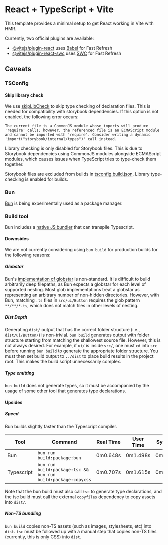 # React + TypeScript + Vite

This template provides a minimal setup to get React working in Vite with HMR.

Currently, two official plugins are available:

- [@vitejs/plugin-react](https://github.com/vitejs/vite-plugin-react/blob/main/packages/plugin-react/README.md) 
  uses [Babel](https://babeljs.io/) for Fast Refresh
- [@vitejs/plugin-react-swc](https://github.com/vitejs/vite-plugin-react-swc) 
  uses [SWC](https://swc.rs/) for Fast Refresh

## Caveats

### TSConfig

#### Skip library check

We use [skipLibCheck](https://www.typescriptlang.org/tsconfig/#skipLibCheck) to
skip type checking of declaration files. This is needed for compatibility with
storybook dependencies. If this option is not enabled, the following error occurs:

```
The current file is a CommonJS module whose imports will produce 'require' calls; however, the referenced file is an ECMAScript module and cannot be imported with 'require'. Consider writing a dynamic 'import("storybook/internal/types")' call instead.
```

Library checking is only disabled for Storybook files. This is due to 
Storybook dependencies using CommonJS modules alongside ECMAScript modules, 
which causes issues when TypeScript tries to type-check them together.

Storybook files are excluded from builds in [tsconfig.build.json](tsconfig.build.json).
Library type-checking is enabled for builds.


### Bun

[Bun](https://bun.sh/) is being experimentally used as a package manager.

### Build tool

Bun includes a [native JS bundler](https://bun.sh/docs/bundler) that can 
transpile Typescript.

#### Downsides

We are not currently considering using `bun build` for production builds for 
the following reasons:

##### Globstar

Bun's [implementation of globstar](https://bun.sh/docs/api/glob) is non-standard.
It is difficult to build arbitrarily deep filepaths, as Bun expects a globstar 
for each level of supported nesting. Most glob implementations treat a globstar 
as representing an arbitrary number of non-hidden directories. However, with 
Bun, matching `.ts` files in `src/ui/Button` requires the glob pattern 
`**/**/*.ts`, which does not match files in other levels of nesting.

##### Dist Depth

Generating `dist/` output that has the correct folder structure (i.e., 
`dist/ui/Button/`) is non-trivial. `bun build` generates output with folder 
structure starting from matching the shallowest source file. However, this is 
not always desired. For example, if `ui/` is inside `src/`, one must `cd` into 
`src` before running `bun build` to generate the appropriate folder structure. 
You must then set build output to `../dist` to place build results in the 
project root. This makes the build script unnecessarily complex.

##### Type emitting

`bun build` does not generate types, so it must be accompanied by the usage of 
some other tool that generates type declarations.

#### Upsides

##### Speed

Bun builds slightly faster than the Typescript compiler.

| Tool | Command                                                             | Real Time | User Time | Sys Time |
| ---- | --------------------------------------------------------------------| --------- | --------- | -------- |
| Bun  | `bun run build:package:bun`                                         | 0m0.648s  | 0m1.498s  | 0m0.117s |
| Typescript  | `bun run build:package:tsc && bun run build:package:copycss` | 0m0.707s  | 0m1.615s  | 0m0.094s |

Note that the bun build must also call `tsc` to generate type declarations, and 
the tsc build must call the external `copyfiles` dependency to copy assets into 
`dist/`.

##### Non-TS bundling

`bun build` copies non-TS assets (such as images, stylesheets, etc) into `dist`. 
`tsc` must be followed up with a manual step that copies non-TS files (currently, 
this is only CSS) into `dist`.
